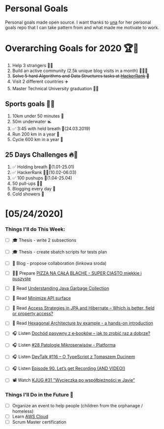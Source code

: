 Personal Goals
==============
Personal goals made open source. I want thanks to [una](https://github.com/una/personal-goals) for her personal goals repo that I can take pattern from and what made me motivate to work. 

# Overarching Goals for 2020 🏆🥇
1. Help 3 strangers 🧚‍♂️
2. Build an active community (2.5k unique blog visits in a month) 🧑‍🤝‍🧑
3. ~~Solve 5 hard Algorithms and Data Structures tasks at [HackerRank](https://www.hackerrank.com/) 💙~~
4. Visit 2 different countries ✈️
5. Master Technical University graduation 👨‍🎓

## Sports goals 💪🥈
1. 10km under 50 minutes 👟
2. 50m underwater 🏊
3. ✅ 3:45 with held breath 🧘(24.03.2019)
4. Run 200 km in a year 🏃
5. Cycle 600 km in a year 🚴

## 25 Days Challenges 🔥🥉
1. ✅ Holding breath 🧘(1.01-25.01)
2. ✅ HackerRank 👨‍💻(10.02-06.03)
3. ✅ 100 pushups 🙇(1.04-25.04)
4. 50 pull-ups 🏋️‍♂️
5. Blogging every day 📝
6. Cold showers 🚿

# [05/24/2020]

### Things I'll do This Week:

- [ ] ‍🎓 Thesis - write 2 subsections
- [ ] ‍🎓 Thesis - create sbatch scripts for tests plan
- [ ] 📝 Blog - propose collaboration (linkowa sroda)
- [ ] 👨‍🍳 Prepare [PIZZA NA CAŁĄ BLACHĘ - SUPER CIASTO miękkie i puszyste](https://youtu.be/hmlPEUD4aIY)
- [ ] 📗 Read [Understanding Java Garbage Collection](https://medium.com/platform-engineer/understanding-java-garbage-collection-54fc9230659a)
- [ ] 📗 Read [Minimize API surface](https://jlbp.dev/JLBP-2)
- [ ] 📗 Read [Access Strategies in JPA and Hibernate – Which is better, field or property access?](https://thorben-janssen.com/access-strategies-in-jpa-and-hibernate/)
- [ ] 📗 Read [Hexagonal Architecture by example - a hands-on introduction](https://allegro.tech/2020/05/hexagonal-architecture-by-example.html)
- [ ] 🎧 Listen [Dochód pasywny z e‑booków – jak to zrobić raz a dobrze?](https://malawielkafirma.pl/dochod-pasywny-z-e-bookow/)
- [ ] 🎧 Listen [#28 Patologie Mikroserwisów - Platforma](https://patoarchitekci.io/28/)
- [ ] 🎧 Listen [DevTalk #116 – O TypeScript z Tomaszem Ducinem](https://devstyle.pl/2020/05/18/devtalk-116-o-typescript-z-tomaszem-ducinem/)
- [ ] 🎧 Listen [Episode 90. Let’s get Recording (AND VIDEO!)](https://www.javapubhouse.com/2020/05/episode-90-lets-get-recording-and-video.html)
- [ ] 📽️ Watch [KJUG #31 "Wycieczka po współbieżności w Javie"](https://youtu.be/fLXp81DuyPU)


### Things I'll Do in the Future 🏅
- [ ] Organize an event to help people (children from the orphanage / homeless)
- [ ] Learn [AWS Cloud](https://www.youtube.com/user/Nephaste20/featured)
- [ ] Scrum Master certification
